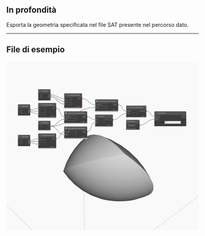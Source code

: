 ## In profondità
Esporta la geometria specificata nel file SAT presente nel percorso dato.
___
## File di esempio

![ExportToSAT](./Autodesk.DesignScript.Geometry.Geometry.ExportToSAT_img.jpg)

